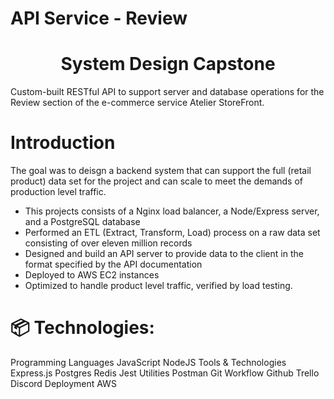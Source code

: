 # API Service - Review

<h1 align="center">System Design Capstone</h1>

Custom-built RESTful API to support server and database operations for the Review section of the e-commerce service Atelier StoreFront.

# Introduction

The goal was to deisgn a backend system that can support the full (retail product) data set for the project and can scale to meet the demands of production level traffic.

* This projects consists of a Nginx load balancer, a Node/Express server, and a PostgreSQL database
* Performed an ETL (Extract, Transform, Load) process on a raw data set consisting of over eleven million records
* Designed and build an API server to provide data to the client in the format specified by the API documentation
* Deployed to AWS EC2 instances
* Optimized to handle product level traffic, verified by load testing.

# 📦 Technologies:

Programming Languages	JavaScript NodeJS
Tools & Technologies	Express.js Postgres Redis Jest
Utilities	Postman Git
Workflow	Github Trello Discord
Deployment	AWS
